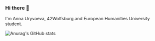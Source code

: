 ### Hi there 👋

I'm Anna Uryvaeva, 42Wolfsburg and European Humanities University student.

![Anurag's GitHub stats](https://github-readme-stats.vercel.app/api?username=cvignar&show_icons=true&theme=radical)
<!--
**cvignar/cvignar** is a ✨ _special_ ✨ repository because its `README.md` (this file) appears on your GitHub profile.

Here are some ideas to get you started:

- 🔭 I’m currently working on ...
- 🌱 I’m currently learning ...
- 👯 I’m looking to collaborate on ...
- 🤔 I’m looking for help with ...
- 💬 Ask me about ...
- 📫 How to reach me: ...
- 😄 Pronouns: ...
- ⚡ Fun fact: ...
-->
